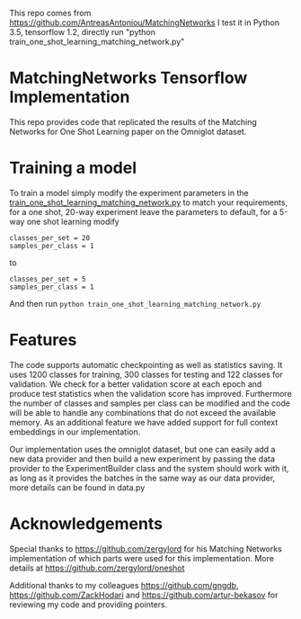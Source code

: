 This repo comes from
https://github.com/AntreasAntoniou/MatchingNetworks
I test it in 
Python 3.5, tensorflow 1.2, directly run "python train_one_shot_learning_matching_network.py"


# MatchingNetworks Tensorflow Implementation
This repo provides code that replicated the results of the Matching Networks for One Shot Learning paper on the Omniglot dataset.

# Training a model
To train a model simply modify the experiment parameters in the [train_one_shot_learning_matching_network.py](https://github.com/AntreasAntoniou/MatchingNetworks/blob/master/train_one_shot_learning_matching_network.py) to match your requirements, for a one shot, 20-way experiment leave the parameters to default, for a 5-way one shot learning modify 
```
classes_per_set = 20
samples_per_class = 1
```
to 
```
classes_per_set = 5
samples_per_class = 1
```
And then run `python train_one_shot_learning_matching_network.py`

# Features
The code supports automatic checkpointing as well as statistics saving. It uses 1200 classes for training, 300 classes for testing and 122 classes for validation. We check for a better validation score at each epoch and produce test statistics when the validation score has improved. Furthermore the number of classes and samples per class can be modified and the code will be able to handle any combinations that do not exceed the available memory. As an additional feature we have added support for full context embeddings in our implementation.

Our implementation uses the omniglot dataset, but one can easily add a new data provider and then build a new experiment by passing the data provider to the ExperimentBuilder class and the system should work with it, as long as it provides the batches in the same way as our data provider, more details can be found in data.py

# Acknowledgements
Special thanks to https://github.com/zergylord for his Matching Networks implementation of which parts were used for this implementation. More details at https://github.com/zergylord/oneshot

Additional thanks to my colleagues https://github.com/gngdb, https://github.com/ZackHodari and https://github.com/artur-bekasov for reviewing my code and providing pointers.
